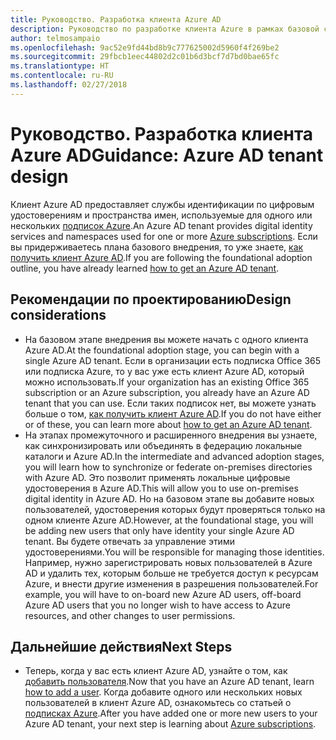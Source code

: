```yaml
---
title: Руководство. Разработка клиента Azure AD
description: Руководство по разработке клиента Azure в рамках базовой стратегии внедрения облака
author: telmosampaio
ms.openlocfilehash: 9ac52e9fd44bd8b9c777625002d5960f4f269be2
ms.sourcegitcommit: 29fbcb1eec44802d2c01b6d3bcf7d7bd0bae65fc
ms.translationtype: HT
ms.contentlocale: ru-RU
ms.lasthandoff: 02/27/2018
---
```

# <a name="guidance-azure-ad-tenant-design"></a><span data-ttu-id="3fff4-103">Руководство. Разработка клиента Azure AD</span><span class="sxs-lookup"><span data-stu-id="3fff4-103">Guidance: Azure AD tenant design</span></span>

<span data-ttu-id="3fff4-104">Клиент Azure AD предоставляет службы идентификации по цифровым удостоверениям и пространства имен, используемые для одного или нескольких [подписок Azure](subscription-explainer.md).</span><span class="sxs-lookup"><span data-stu-id="3fff4-104">An Azure AD tenant provides digital identity services and namespaces used for one or more [Azure subscriptions](subscription-explainer.md).</span></span> <span data-ttu-id="3fff4-105">Если вы придерживаетесь плана базового внедрения, то уже знаете, [как получить клиент Azure AD][how-to-get-aad-tenant].</span><span class="sxs-lookup"><span data-stu-id="3fff4-105">If you are following the foundational adoption outline, you have already learned [how to get an Azure AD tenant][how-to-get-aad-tenant].</span></span> 

## <a name="design-considerations"></a><span data-ttu-id="3fff4-106">Рекомендации по проектированию</span><span class="sxs-lookup"><span data-stu-id="3fff4-106">Design considerations</span></span>

- <span data-ttu-id="3fff4-107">На базовом этапе внедрения вы можете начать с одного клиента Azure AD.</span><span class="sxs-lookup"><span data-stu-id="3fff4-107">At the foundational adoption stage, you can begin with a single Azure AD tenant.</span></span> <span data-ttu-id="3fff4-108">Если в организации есть подписка Office 365 или подписка Azure, то у вас уже есть клиент Azure AD, который можно использовать.</span><span class="sxs-lookup"><span data-stu-id="3fff4-108">If your organization has an existing Office 365 subscription or an Azure subscription, you already have an Azure AD tenant that you can use.</span></span> <span data-ttu-id="3fff4-109">Если таких подписок нет, вы можете узнать больше о том, [как получить клиент Azure AD][how-to-get-aad-tenant].</span><span class="sxs-lookup"><span data-stu-id="3fff4-109">If you do not have either or of these, you can learn more about [how to get an Azure AD tenant][how-to-get-aad-tenant].</span></span> 
- <span data-ttu-id="3fff4-110">На этапах промежуточного и расширенного внедрения вы узнаете, как синхронизировать или объединять в федерацию локальные каталоги и Azure AD.</span><span class="sxs-lookup"><span data-stu-id="3fff4-110">In the intermediate and advanced adoption stages, you will learn how to synchronize or federate on-premises directories with Azure AD.</span></span> <span data-ttu-id="3fff4-111">Это позволит применять локальные цифровые удостоверения в Azure AD.</span><span class="sxs-lookup"><span data-stu-id="3fff4-111">This will allow you to use on-premises digital identity in Azure AD.</span></span> <span data-ttu-id="3fff4-112">Но на базовом этапе вы добавите новых пользователей, удостоверения которых будут проверяться только на одном клиенте Azure AD.</span><span class="sxs-lookup"><span data-stu-id="3fff4-112">However, at the foundational stage, you will be adding new users that only have identity your single Azure AD tenant.</span></span> <span data-ttu-id="3fff4-113">Вы будете отвечать за управление этими удостоверениями.</span><span class="sxs-lookup"><span data-stu-id="3fff4-113">You will be responsible for managing those identities.</span></span> <span data-ttu-id="3fff4-114">Например, нужно зарегистрировать новых пользователей в Azure AD и удалить тех, которым больше не требуется доступ к ресурсам Azure, и внести другие изменения в разрешения пользователей.</span><span class="sxs-lookup"><span data-stu-id="3fff4-114">For example, you will have to on-board new Azure AD users, off-board Azure AD users that you no longer wish to have access to Azure resources, and other changes to user permissions.</span></span>

## <a name="next-steps"></a><span data-ttu-id="3fff4-115">Дальнейшие действия</span><span class="sxs-lookup"><span data-stu-id="3fff4-115">Next Steps</span></span>

* <span data-ttu-id="3fff4-116">Теперь, когда у вас есть клиент Azure AD, узнайте о том, как [добавить пользователя][azure-ad-add-user].</span><span class="sxs-lookup"><span data-stu-id="3fff4-116">Now that you have an Azure AD tenant, learn [how to add a user][azure-ad-add-user].</span></span> <span data-ttu-id="3fff4-117">Когда добавите одного или нескольких новых пользователей в клиент Azure AD, ознакомьтесь со статьей о [подписках Azure](subscription-explainer.md).</span><span class="sxs-lookup"><span data-stu-id="3fff4-117">After you have added one or more new users to your Azure AD tenant, your next step is learning about [Azure subscriptions](subscription-explainer.md).</span></span>

<!-- Links -->

[azure-ad-add-user]: /azure/active-directory/add-users-azure-active-directory?toc=/azure/architecture/cloud-adoption-guide/toc.json
[docs-manage-azure-ad]: /azure/active-directory/active-directory-administer?toc=/azure/architecture/cloud-adoption-guide/toc.json
[docs-tenant]: /azure/active-directory/develop/active-directory-howto-tenant?toc=/azure/architecture/cloud-adoption-guide/toc.json
[docs-associate-subscription]: /azure/active-directory/active-directory-how-subscriptions-associated-directory?toc=/azure/architecture/cloud-adoption-guide/toc.json
[how-to-get-aad-tenant]: /azure/active-directory/develop/active-directory-howto-tenant?toc=/azure/architecture/cloud-adoption-guide/toc.json
